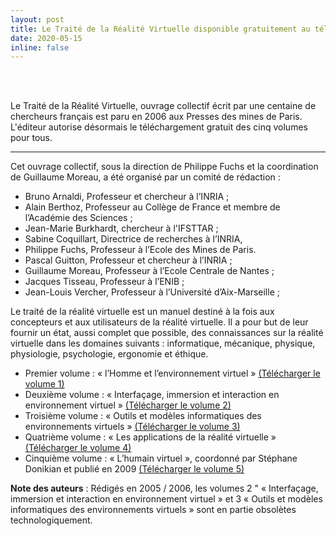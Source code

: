 ```yaml
---
layout: post
title: Le Traité de la Réalité Virtuelle disponible gratuitement au téléchargement
date: 2020-05-15
inline: false 
---
```


<div class="img_row">
    <img class="col one left" src="{{ site.baseurl }}/assets/img/trv4_1.jpg" alt="" title="TRV1"/>
    <img class="col one center" src="{{ site.baseurl }}/assets/img/trv4_2.jpg" alt="" title="TRV2"/>
    <img class="col one right" src="{{ site.baseurl }}/assets/img/trv4_3.jpg" alt="" title="TRV3"/>
</div>

<div class="img_row">
    <img class="col one left" src="{{ site.baseurl }}/assets/img/trv4_4.jpg" alt="" title="TRV1"/>
    <img class="col one center" src="{{ site.baseurl }}/assets/img/trv4_5.jpg" alt="" title="TRV2"/>
</div>

Le Traité de la Réalité Virtuelle, ouvrage collectif écrit par une centaine de chercheurs français est paru en 2006 aux Presses des mines de Paris. L'éditeur autorise désormais le téléchargement gratuit des cinq volumes pour tous. 

***

Cet ouvrage collectif, sous la direction de Philippe Fuchs et la coordination de Guillaume Moreau, a été organisé par un comité de rédaction :

- Bruno Arnaldi, Professeur et chercheur à l’INRIA ;
- Alain Berthoz, Professeur au Collège de France et membre de l’Académie des Sciences ;
- Jean-Marie Burkhardt, chercheur à l'IFSTTAR ;
- Sabine Coquillart, Directrice de recherches à l’INRIA,
- Philippe Fuchs, Professeur à l’Ecole des Mines de Paris.
- Pascal Guitton, Professeur et chercheur à l’INRIA ;
- Guillaume Moreau, Professeur à l’Ecole Centrale de Nantes ;
- Jacques Tisseau, Professeur à l’ENIB ;
- Jean-Louis Vercher, Professeur à l’Université d’Aix-Marseille ;

Le traité de la réalité virtuelle est un manuel destiné à la fois aux concepteurs et aux utilisateurs de la réalité virtuelle. Il a pour but de leur fournir un état, aussi complet que possible, des connaissances sur la réalité virtuelle dans les domaines suivants : informatique, mécanique, physique, physiologie, psychologie, ergonomie et éthique.

- Premier volume : « l’Homme et l’environnement virtuel » [(Télécharger le volume 1)](https://drive.google.com/file/d/1Baqi25fwz5B5BuPBRe2fPvgeKFc8X8aZ/view?usp=sharing)
- Deuxième volume : « Interfaçage, immersion et interaction en environnement virtuel » [(Télécharger le volume 2)](https://drive.google.com/file/d/1boMSmLtwf9mJLbC55a-B836ZBFb1Vb0-/view?usp=sharing)
- Troisième volume : « Outils et modèles informatiques des environnements virtuels » [(Télécharger le volume 3)](https://drive.google.com/open?id=1Y8izv7a_m_9i7Pna7bzEVCM8aLm07HZz)
- Quatrième volume : « Les applications de la réalité virtuelle » [(Télécharger le volume 4)](https://drive.google.com/open?id=1XscEj8-4b7Hqv64mACzuj7-qKf5h7oJt)
- Cinquième volume : « L’humain virtuel », coordonné par Stéphane Donikian et publié en 2009 [(Télécharger le volume 5)](https://drive.google.com/open?id=1BYx-rzfIYpia-eoiTzO4ba--qLoJ2SA6)


**Note des auteurs** : Rédigés en 2005 / 2006, les volumes 2 " « Interfaçage, immersion et interaction en environnement virtuel » et 3 « Outils et modèles informatiques des environnements virtuels » sont en partie obsolètes technologiquement.
